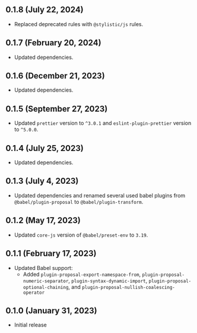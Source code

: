 ## 0.1.8 (July 22, 2024)

* Replaced deprecated rules with `@stylistic/js` rules.

## 0.1.7 (February 20, 2024)

* Updated dependencies.

## 0.1.6 (December 21, 2023)

* Updated dependencies.

## 0.1.5 (September 27, 2023)

* Updated `prettier` version to `^3.0.1` and `eslint-plugin-prettier` version to `^5.0.0`.

## 0.1.4 (July 25, 2023)

* Updated dependencies.

## 0.1.3 (July 4, 2023)

* Updated dependencies and renamed several used babel plugins from `@babel/plugin-proposal` to `@babel/plugin-transform`.

## 0.1.2 (May 17, 2023)

* Updated `core-js` version of `@babel/preset-env` to `3.19`.

## 0.1.1 (February 17, 2023)

* Updated Babel support:
  * Added `plugin-proposal-export-namespace-from`, `plugin-proposal-numeric-separator`, `plugin-syntax-dynamic-import`, `plugin-proposal-optional-chaining`, and `plugin-proposal-nullish-coalescing-operator`

## 0.1.0 (January 31, 2023)

* Initial release

